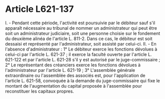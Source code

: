 # Article L621-137

I. - Pendant cette période, l'activité est poursuivie par le débiteur sauf s'il apparaît nécessaire au tribunal de nommer un administrateur qui peut être soit un administrateur judiciaire, soit une personne choisie sur le fondement du deuxième alinéa de l'article L. 811-2. Dans ce cas, le débiteur est soit dessaisi et représenté par l'administrateur, soit assisté par celui-ci.   II. - En l'absence d'administrateur :   1° Le débiteur exerce les fonctions dévolues à celui-ci par l'article L. 621-37 ; il exerce la faculté ouverte par l'article L. 621-122 et par l'article L. 621-28 s'il y est autorisé par le juge-commissaire ;   2° Le représentant des créanciers exerce les fonctions dévolues à l'administrateur par l'article L. 621-19 ;   3° L'assemblée générale extraordinaire ou l'assemblée des associés est, pour l'application de l'article L. 621-58, convoquée à la demande du juge-commissaire qui fixe le montant de l'augmentation du capital proposée à l'assemblée pour reconstituer les capitaux propres.